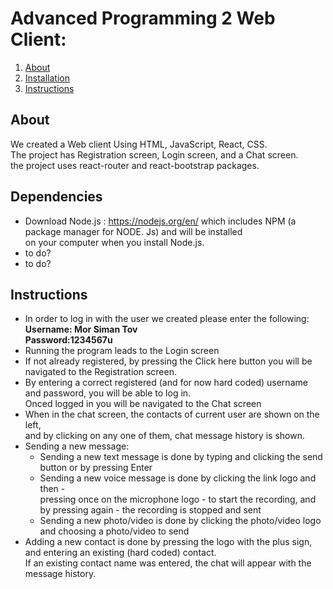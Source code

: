 # Advanced Programming 2 Web Client: 


1. [About](#About)
2. [Installation](#Installation)
3. [Instructions](#Instructions)

## About
We created a Web client Using HTML, JavaScript, React, CSS.\
The project has Registration screen, Login screen, and a Chat screen.\
the project uses react-router and react-bootstrap packages.


## Dependencies
* Download Node.js : https://nodejs.org/en/ which includes NPM (a package manager for NODE. Js) and will be installed\
  on your computer when you install Node.js. 
* to do?
* to do?


## Instructions
* In order to log in with the user we created please enter the following:\
**Username: Mor Siman Tov**\
**Password:1234567u**
* Running the program leads to the Login screen
* If not already registered, by pressing the Click here button you will be navigated to the Registration screen.
* By entering a correct registered (and for now hard coded) username and password, you will be able to log in.\
  Onced logged in you will be navigated to the Chat screen
* When in the chat screen, the contacts of current user are shown on the left,\
  and by clicking on any one of them, chat message history is shown.
* Sending a new message:
  * Sending a new text message is done by typing and clicking the send button or by pressing Enter
  * Sending a new voice message is done by clicking the link logo and then -\
    pressing once on the microphone logo - to start the recording, and by pressing again - the recording is stopped and sent
  * Sending a new photo/video is done by clicking the photo/video logo and choosing a photo/video to send
* Adding a new contact is done by pressing the logo with the plus sign, and entering an existing (hard coded) contact.\
  If an existing contact name was entered, the chat will appear with the message history.